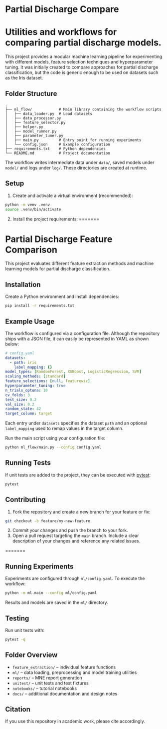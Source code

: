 # Partial Discharge Compare


Utilities and workflows for comparing partial discharge models.
=======
This project provides a modular machine learning pipeline for experimenting with different models, feature selection techniques and hyperparameter tuning. It was initially created to compare approaches for partial discharge classification, but the code is generic enough to be used on datasets such as the Iris dataset.

## Folder Structure

```
.
├── ml_flow/            # Main library containing the workflow scripts
│   ├── data_loader.py  # Load datasets
│   ├── data_processor.py
│   ├── feature_selector.py
│   ├── helper.py
│   ├── model_runner.py
│   ├── parameter_tuner.py
│   ├── main.py         # Entry point for running experiments
│   └── config.json     # Example configuration
├── requirements.txt    # Python dependencies
└── README.md           # Project documentation
```

The workflow writes intermediate data under `data/`, saved models under `model/` and logs under `log/`. These directories are created at runtime.

## Setup

1. Create and activate a virtual environment (recommended):

```bash
python -m venv .venv
source .venv/bin/activate
```

2. Install the project requirements:
=======
# Partial Discharge Feature Comparison

This project evaluates different feature extraction methods and machine learning models for partial discharge classification.

## Installation

Create a Python environment and install dependencies:


```bash
pip install -r requirements.txt
```

## Example Usage

The workflow is configured via a configuration file. Although the repository ships with a JSON file, it can easily be represented in YAML as shown below:

```yaml
# config.yaml
datasets:
  - path: iris
    label_mapping: {}
model_types: [RandomForest, XGBoost, LogisticRegression, SVM]
scaling_methods: [standard]
feature_selections: [null, featurewiz]
hyperparameter_tuning: true
n_trials_optuna: 10
cv_folds: 3
test_size: 0.2
val_size: 0.2
random_state: 42
target_column: target
```

Each entry under `datasets` specifies the dataset `path` and an optional
`label_mapping` used to remap values in the target column.

Run the main script using your configuration file:

```bash
python ml_flow/main.py --config config.yaml
```

## Running Tests

If unit tests are added to the project, they can be executed with [pytest](https://docs.pytest.org/):

```bash
pytest
```

## Contributing

1. Fork the repository and create a new branch for your feature or fix:

```bash
git checkout -b feature/my-new-feature
```

2. Commit your changes and push the branch to your fork.
3. Open a pull request targeting the `main` branch. Include a clear description of your changes and reference any related issues.

=======
## Running Experiments

Experiments are configured through `ml/config.yaml`. To execute the workflow:

```bash
python -m ml.main --config ml/config.yaml
```

Results and models are saved in the `ml/` directory.

## Testing

Run unit tests with:

```bash
pytest -q
```

## Folder Overview

- `feature_extraction/` – individual feature functions
- `ml/` – data loading, preprocessing and model training utilities
- `reports/` – MNE report generation
- `unitest/` – unit tests and test fixtures
- `notebooks/` – tutorial notebooks
- `docs/` – additional documentation and design notes

## Citation

If you use this repository in academic work, please cite accordingly.